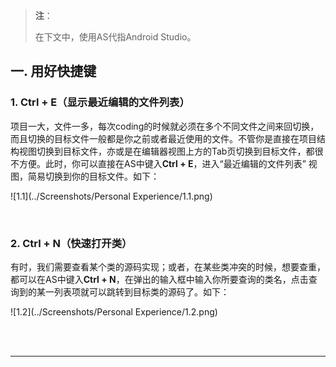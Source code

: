 > **注**：
>
> 在下文中，使用AS代指Android Studio。



## 一. 用好快捷键

### 1. Ctrl + E（显示最近编辑的文件列表） 

项目一大，文件一多，每次coding的时候就必须在多个不同文件之间来回切换，而且切换的目标文件一般都是你之前或者最近使用的文件。不管你是直接在项目结构视图切换到目标文件，亦或是在编辑器视图上方的Tab页切换到目标文件，都很不方便。此时，你可以直接在AS中键入**Ctrl + E**，进入“最近编辑的文件列表” 视图，简易切换到你的目标文件。如下：



![1.1](../Screenshots/Personal Experience/1.1.png)



<br/>

### 2. Ctrl + N（快速打开类）

有时，我们需要查看某个类的源码实现；或者，在某些类冲突的时候，想要查重，都可以在AS中键入**Ctrl + N**，在弹出的输入框中输入你所要查询的类名，点击查询到的某一列表项就可以跳转到目标类的源码了。如下：



![1.2](../Screenshots/Personal Experience/1.2.png)



<br/>





<br/>

***

